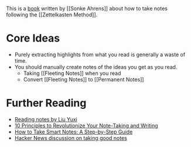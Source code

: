 This is a [book](https://takesmartnotes.com/) written by [[Sonke Ahrens]] about how to take notes following the [[Zettelkasten Method]].

# Core Ideas
- Purely extracting highlights from what you read is generally a waste of time.
- You should manually create notes of the ideas you get as you read.
	- Taking [[Fleeting Notes]] when you read
	- Convert [[Fleeting Notes]] to [[Permanent Notes]]


# Further Reading
- [Reading notes by Liu Yuxi](https://www.lesswrong.com/posts/T382CLwAjsy3fmecf/how-to-take-smart-notes-ahrens-2017)
- [10 Principles to Revolutionize Your Note-Taking and Writing](https://fortelabs.co/blog/how-to-take-smart-notes/)
- [How to Take Smart Notes: A Step-by-Step Guide](https://www.nateliason.com/blog/smart-notes)
- [Hacker News discussion on taking good notes](https://news.ycombinator.com/item?id=22473209)